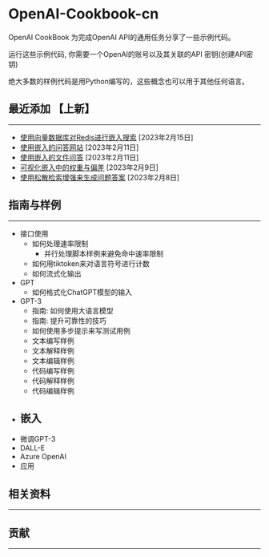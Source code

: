 # OpenAI-Cookbook-cn

OpenAI CookBook 为完成OpenAI API的通用任务分享了一些示例代码。

运行这些示例代码, 你需要一个OpenAI的账号以及其关联的API 密钥(创建API密钥)

绝大多数的样例代码是用Python编写的，这些概念也可以用于其他任何语言。


## 最近添加 【上新】
---
- [使用向量数据库对Redis进行嵌入搜索](https://github.com/openai/openai-cookbook/tree/main/examples/vector_databases/redis) [2023年2月15日]
- [使用嵌入的问答网站](https://github.com/openai/openai-cookbook/tree/main/apps/web-crawl-q-and-a) [2023年2月11日]
- [使用嵌入的文件问答](https://github.com/openai/openai-cookbook/tree/main/apps/file-q-and-a) [2023年2月11日] 
- [可视化嵌入中的权重与偏差](https://github.com/openai/openai-cookbook/blob/main/examples/Visualizing_embeddings_in_W%26B.ipynb) [2023年2月9日]
- [使用松散检索增强来生成问题答案](https://github.com/openai/openai-cookbook/blob/main/examples/vector_databases/pinecone/Gen_QA.ipynb) [2023年2月8日]


## 指南与样例
---
- 接口使用
    - 如何处理速率限制
        - 并行处理脚本样例来避免命中速率限制
    - 如何用tiktoken来对语言符号进行计数
    - 如何流式化输出
- GPT
    - 如何格式化ChatGPT模型的输入
- GPT-3
    - 指南: 如何使用大语言模型
    - 指南: 提升可靠性的技巧
    - 如何使用多步提示来写测试用例
    - 文本编写样例
    - 文本解释样例
    - 文本编辑样例
    - 代码编写样例
    - 代码解释样例
    - 代码编辑样例
- 嵌入
    - 
- 微调GPT-3
- DALL-E
- Azure OpenAI
- 应用

## 相关资料
------


## 贡献
------



